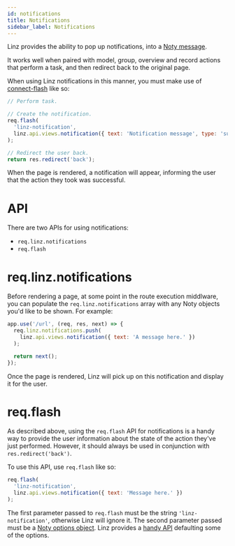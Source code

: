 ```yaml
---
id: notifications
title: Notifications
sidebar_label: Notifications
---
```


Linz provides the ability to pop up notifications, into a [Noty message](https://ned.im/noty/#/).

It works well when paired with model, group, overview and record actions that perform a task, and then redirect back to the original page.

When using Linz notifications in this manner, you must make use of [connect-flash](https://github.com/jaredhanson/connect-flash) like so:

```javascript
// Perform task.

// Create the notification.
req.flash(
  'linz-notification',
  linz.api.views.notification({ text: 'Notification message', type: 'success' })
);

// Redirect the user back.
return res.redirect('back');
```

When the page is rendered, a notification will appear, informing the user that the action they took was successful.

# API

There are two APIs for using notifications:

- `req.linz.notifications`
- `req.flash`

# req.linz.notifications

Before rendering a page, at some point in the route execution middlware, you can populate the `req.linz.notifications` array with any Noty objects you'd like to be shown. For example:

```javascript
app.use('/url', (req, res, next) => {
  req.linz.notifications.push(
    linz.api.views.notification({ text: 'A message here.' })
  );

  return next();
});
```

Once the page is rendered, Linz will pick up on this notification and display it for the user.

# req.flash

As described above, using the `req.flash` API for notifications is a handy way to provide the user information about the state of the action they've just performed. However, it should always be used in conjunction with `res.redirect('back')`.

To use this API, use `req.flash` like so:

```javascript
req.flash(
  'linz-notification',
  linz.api.views.notification({ text: 'Message here.' })
);
```

The first parameter passed to `req.flash` must be the string `'linz-notification'`, otherwise Linz will ignore it. The second parameter passed must be a [Noty options object](https://ned.im/noty/#options). Linz provides a [handy API](api#viewsnotificationnoty) defaulting some of the options.

